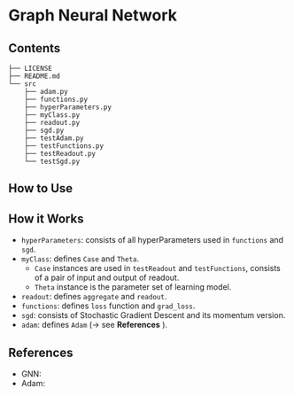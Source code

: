 # Graph Neural Network

## Contents
```
├── LICENSE
├── README.md
└── src
    ├── adam.py
    ├── functions.py
    ├── hyperParameters.py
    ├── myClass.py
    ├── readout.py
    ├── sgd.py
    ├── testAdam.py
    ├── testFunctions.py
    ├── testReadout.py
    └── testSgd.py
```

## How to Use

## How it Works
  * `hyperParameters`:
    consists of all hyperParameters used in `functions` and `sgd`.
  * `myClass`:
    defines `Case` and `Theta`.
      * `Case` instances are used in `testReadout` and `testFunctions`, consists of a pair of input and output of readout.
      * `Theta` instance is the parameter set of learning model.
  * `readout`: defines `aggregate` and `readout`.
  * `functions`: defines `loss` function and `grad_loss`.
  * `sgd`: consists of Stochastic Gradient Descent and its momentum version.
  * `adam`: defines `Adam` (-> see **References** ).

## References
  * GNN:
  * Adam:
